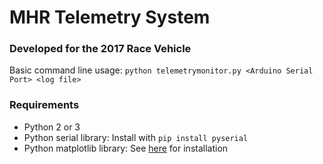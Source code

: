 # MHR Telemetry System
### Developed for the 2017 Race Vehicle

Basic command line usage: `python telemetrymonitor.py <Arduino Serial Port> <log file>`

### Requirements
- Python 2 or 3
- Python serial library: Install with `pip install pyserial`
- Python matplotlib library: See [here](https://matplotlib.org/users/installing.html) for installation
